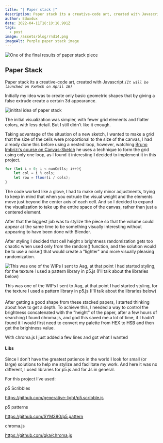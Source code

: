 ```yaml
---
title: "| Paper stack |"
description: Paper stack its a creative-code art, created with Javascript.
author: Eduxdux
date: 2022-04-11T18:10:18.991Z
tags:
  - post
image: /assets/blog/rnd14.png
imageAlt: Purple paper stack image
---
```

<!--StartFragment-->

![One of the final results of paper stack piece](/assets/blog/rnd14.png "One of the final results of paper stack piece")

## Paper Stack

Paper stack its a creative-code art, created with Javascript.*`(It will be launched on FxHash on April 16)`*

Initially my idea was to create only basic geometric shapes that by giving a false extrude create a certain 3d appearance.

![initital idea of paper stack](https://www.notion.so/image/https%3A%2F%2Fs3.us-west-2.amazonaws.com%2Fsecure.notion-static.com%2F76abbf2d-313d-4178-9f33-553ec023a916%2Fowip1.jpg%3FX-Amz-Algorithm%3DAWS4-HMAC-SHA256%26X-Amz-Content-Sha256%3DUNSIGNED-PAYLOAD%26X-Amz-Credential%3DAKIAT73L2G45EIPT3X45%252F20220325%252Fus-west-2%252Fs3%252Faws4_request%26X-Amz-Date%3D20220325T182049Z%26X-Amz-Expires%3D86400%26X-Amz-Signature%3D0e398baa628508362a71fbd32775f4adf1d554636c6c0c37a90d15bd7ec4f838%26X-Amz-SignedHeaders%3Dhost%26x-id%3DGetObject?table=block&id=0055a448-dad5-4784-99dc-c5da7ac47920&cache=v2)

The initial visualization was simpler, with fewer grid elements and flatter colors, with less detail. But I still didn't like it enough.

Taking advantage of the situation of a new sketch, I wanted to make a grid that the size of the cells were proportional to the size of the canvas, I had already done this before using a nested loop, however, watching [Bruno Imbrizi's course on Canvas-Sketch](https://www.domestika.org/pt/courses/2729-programacao-criativa-produza-pecas-visuais-com-javascript) he uses a technique to form the grid using only one loop, as I found it interesting I decided to implement it in this project.

```javascript
for (let i = 0; i < numCells; i++){
    let col = i % cols;
    let row = floor(i / cols);
}
```

The code worked like a glove, I had to make only minor adjustments, trying to keep in mind that when you extrude the visual weight and the elements move just beyond the center axis of each cell. And so I decided to expand the visualization to take up the entire space of the canvas, rather than just a centered element.

After that the biggest job was to stylize the piece so that the volume could appear at the same time to be something visually interesting without appearing to have been done with Blender.

After styling I decided that cell height x brightness randomization gets too chaotic when used only from the random() function, and the solution would be to use a noise() that would create a "lighter" and more visually pleasing randomization.

![This was one of the WIPs I sent to Aag, at that point I had started styling, for the texture I used a pattern library in p5.js (I'll talk about the libraries below)](https://www.notion.so/image/https%3A%2F%2Fs3.us-west-2.amazonaws.com%2Fsecure.notion-static.com%2F46ef78de-7bf4-4b8a-93bf-1d13eaf626e7%2Fphoto_2022-03-07_20-06-32.jpg%3FX-Amz-Algorithm%3DAWS4-HMAC-SHA256%26X-Amz-Content-Sha256%3DUNSIGNED-PAYLOAD%26X-Amz-Credential%3DAKIAT73L2G45EIPT3X45%252F20220325%252Fus-west-2%252Fs3%252Faws4_request%26X-Amz-Date%3D20220325T182049Z%26X-Amz-Expires%3D86400%26X-Amz-Signature%3D664df22b1a01fcaefcbef3faa617f8f814758ecd5124a1ba811aec17ffec0a84%26X-Amz-SignedHeaders%3Dhost%26x-id%3DGetObject?table=block&id=3d21c162-a8b9-4951-aa8d-fa78025b50bc&cache=v2 "This was one of the WIPs I sent to Aag, at that point I had started styling, for the texture I used a pattern library in p5.js (I'll talk about the libraries below)")

This was one of the WIPs I sent to Aag, at that point I had started styling, for the texture I used a pattern library in p5.js (I'll talk about the libraries below)

#### [](https://eduxdux.xyz/paper-stack#8729491d241642bb985c4704db8f99ba "Libs")

After getting a good shape from these stacked papers, I started thinking about how to get a depth. To achieve this, I needed a way to control the brightness concatenated with the "height" of the paper, after a few hours of searching I found chroma.js, and god this saved me a lot of time, if I hadn't found it I would first need to convert my palette from HEX to HSB and then get the brightness value.

With chroma.js I just added a few lines and got what I wanted

#### Libs

Since I don't have the greatest patience in the world I look for small (or large) solutions to help me stylize and facilitate my work. And here it was no different, I used libraries for p5.js and for Js in general.

For this project I’ve used:

p5 Scribbles

<https://github.com/generative-light/p5.scribble.js>

p5 patterns

<https://github.com/SYM380/p5.pattern>

chroma.js

<https://github.com/gka/chroma.js>

<!--EndFragment-->